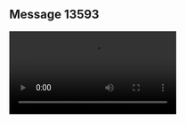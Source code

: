 ## Message 13593



![Video](https://data.iron-swords.co.il/2024/November/09/https://data.iron-swords.co.il/2024/November/09/13593/13593_media.mp4)
